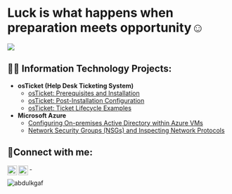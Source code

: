 <h1>Luck is what happens when preparation meets opportunity</a>☺</h1>

![](https://komarev.com/ghpvc/?username=abdulkgaf)

<h2>👨‍💻 Information Technology Projects:</h2>

- <b>osTicket (Help Desk Ticketing System)</b>
  - [osTicket: Prerequisites and Installation](https://github.com/abdulkgaf/osticket-prereqs)
  - [osTicket: Post-Installation Configuration](https://github.com/abdulkgaf/post-install-config)
  - [osTicket: Ticket Lifecycle Examples](https://github.com/abdulkgaf/ticket-lifecycle)
- <b>Microsoft Azure</b>
  - [Configuring On-premises Active Directory within Azure VMs](https://github.com/joshmadakorcc/configure-ad)
  - [Network Security Groups (NSGs) and Inspecting Network Protocols](https://github.com/abdulkgaf/azure-network-protocols)

<h2>🤳Connect with me:</h2>


[<img align="left" alt="Josh | LinkedIn" width="22px" src="https://cdn.jsdelivr.net/npm/simple-icons@v3/icons/linkedin.svg" />][linkedin]
[<img align="left" alt="Josh | Instagram" width="22px" src="https://cdn.jsdelivr.net/npm/simple-icons@v3/icons/instagram.svg" />][instagram]


[instagram]: https://www.instagram.com/hush.gote/
[linkedin]: https://www.linkedin.com/in/abdul-karim-gafai-3516b11ba/





-<p><img align="center" src="https://github-readme-stats.vercel.app/api/top-langs?username=abdulkgaf&show_icons=true&locale=en&layout=compact" alt="abdulkgaf" /></p>
